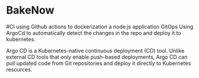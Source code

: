 # BakeNow

#CI using  Github actions to dockerization a  node.js  application
GitOps
Using ArgoCd to automatically  detect  the changes in  the  repo and deploy it to kubernetes.

Argo CD is a Kubernetes-native continuous deployment (CD) tool. Unlike external CD tools that only enable push-based deployments, Argo CD can pull updated code from Git repositories and deploy it directly to Kubernetes resources.
